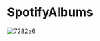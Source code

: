 # SpotifyAlbums

![7282a6](https://user-images.githubusercontent.com/108693860/204111833-c864a2c7-fa74-4248-81f9-a8456f4b3235.gif)
